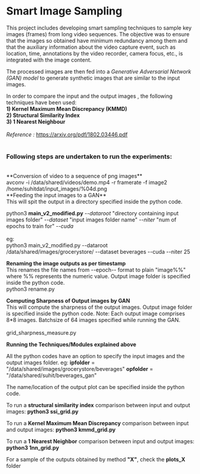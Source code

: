 # Smart Image Sampling 

This project includes developing smart sampling techniques to sample key images (frames) from long video sequences. The objective was to ensure that the images so obtained have minimum redundancy among them and that the auxiliary information about the video capture event, such as location, time, annotations by the video recorder, camera focus, etc., is integrated with the image content.

The processed images are then fed into a *Generative Adversarial Network (GAN) model* to generate synthetic images that are similar to the input images.

In order to compare the input and the output images , the following techniques have been used: <br>
**1)  Kernel Maximum Mean Discrepancy (KMMD)**<br>
**2) Structural Similarity Index**<br> 
**3) 1 Nearest Neighbour**<br>
<br>
*Reference :* https://arxiv.org/pdf/1802.03446.pdf
<br><br>
### Following steps are undertaken to run the experiments:
<br>
**Conversion of video to a sequence of png images**
<br>
avconv -i /data/shared/videos/demo.mp4 -r framerate -f image2 /home/suhitdat/input_images/%04d.png
<br>
**Feeding the input images to a GAN** <br>
This will spit the output in a directory specified inside the python code.

python3 **main_v2_modified.py** --*dataroot* "directory containing input images folder"  --*dataset* "input images folder name" --*niter* "num of epochs to train for" --*cuda*
<br><br>
eg: <br>
python3 main_v2_modified.py --dataroot /data/shared/images/grocerystore/ --dataset beverages --cuda --niter 25

**Renaming the image outputs as per timestamp** <br>
This renames the file names from --epoch-- format to plain "image%%" where %% represents the numeric value. Output image folder is specified inside the python code.
<br>
python3 rename.py 

**Computing Sharpness of Output images by GAN** <br>
This will compute the sharpness of the output images. 
Output image folder is specified inside the python code.
Note: Each output image comprises 8*8 images. Batchsize of 64 images specified while running the GAN.
<br>  
grid_sharpness_measure.py
 
**Running the Techniques/Modules explained above** <br>

All the python codes have an option to specify the input images and the output images folder. 
eg: 
**ipfolder** = "/data/shared/images/grocerystore/beverages"
**opfolder** = "/data/shared/suhit/beverages_gan"

The name/location of the output plot can be specified inside the python code. 

To run a **structural similarity index** comparison between input and output images: 
**python3 ssi_grid.py**

To run a **Kernel Maximum Mean Discrepancy** comparison between input and output images: 
**python3 kmmd_grid.py**

To run a **1 Nearest Neighbor** comparison between input and output images: 
**python3 1nn_grid.py**

For a sample of the outputs obtained by method **"X"**, check the **plots_X** folder  
